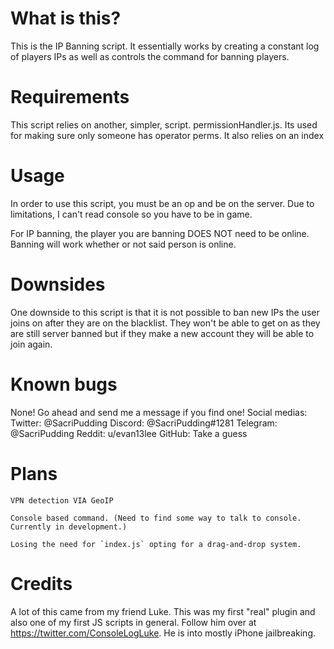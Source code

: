 # What is this?
This is the IP Banning script. It essentially works by creating a constant log of players IPs as well as controls
the command for banning players.

# Requirements
This script relies on another, simpler, script. permissionHandler.js. Its used for making sure only someone
has operator perms. It also relies on an index

# Usage
In order to use this script, you must be an op and be on the server. Due to limitations, I can't read console
so you have to be in game.

For IP banning, the player you are banning DOES NOT need to be online. Banning will work whether or not said
person is online.

# Downsides
One downside to this script is that it is not possible to ban new IPs the user joins on after they are on
the blacklist. They won't be able to get on as they are still server banned but if they make a new account
they will be able to join again.

# Known bugs
None! Go ahead and send me a message if you find one!
    Social medias:
        Twitter: @SacriPudding
        Discord: @SacriPudding#1281
        Telegram: @SacriPudding
        Reddit: u/evan13lee
        GitHub: Take a guess
# Plans
    VPN detection VIA GeoIP
    
    Console based command. (Need to find some way to talk to console. Currently in development.)
    
    Losing the need for `index.js` opting for a drag-and-drop system.
# Credits
A lot of this came from my friend Luke. This was my first "real" plugin and also one of my first JS scripts
in general. Follow him over at https://twitter.com/ConsoleLogLuke. He is into mostly iPhone jailbreaking.
